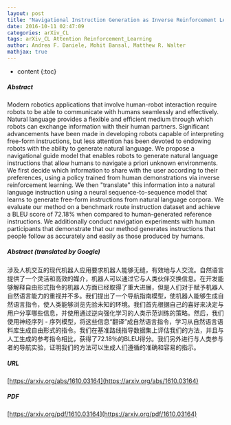 ```yaml
---
layout: post
title: "Navigational Instruction Generation as Inverse Reinforcement Learning with Neural Machine Translation"
date: 2016-10-11 02:47:09
categories: arXiv_CL
tags: arXiv_CL Attention Reinforcement_Learning
author: Andrea F. Daniele, Mohit Bansal, Matthew R. Walter
mathjax: true
---
```


* content
{:toc}

##### Abstract
Modern robotics applications that involve human-robot interaction require robots to be able to communicate with humans seamlessly and effectively. Natural language provides a flexible and efficient medium through which robots can exchange information with their human partners. Significant advancements have been made in developing robots capable of interpreting free-form instructions, but less attention has been devoted to endowing robots with the ability to generate natural language. We propose a navigational guide model that enables robots to generate natural language instructions that allow humans to navigate a priori unknown environments. We first decide which information to share with the user according to their preferences, using a policy trained from human demonstrations via inverse reinforcement learning. We then "translate" this information into a natural language instruction using a neural sequence-to-sequence model that learns to generate free-form instructions from natural language corpora. We evaluate our method on a benchmark route instruction dataset and achieve a BLEU score of 72.18% when compared to human-generated reference instructions. We additionally conduct navigation experiments with human participants that demonstrate that our method generates instructions that people follow as accurately and easily as those produced by humans.

##### Abstract (translated by Google)
涉及人机交互的现代机器人应用要求机器人能够无缝，有效地与人交流。自然语言提供了一个灵活和高效的媒介，机器人可以通过它与人类伙伴交换信息。在开发能够解释自由形式指令的机器人方面已经取得了重大进展，但是人们对于赋予机器人自然语言能力的重视并不多。我们提出了一个导航指南模型，使机器人能够生成自然语言指令，使人类能够浏览先验未知的环境。我们首先根据自己的喜好来决定与用户分享哪些信息，并使用通过逆向强化学习的人类示范训练的策略。然后，我们使用神经序列 - 序列模型，将这些信息“翻译”成自然语言指令，学习从自然语言语料库生成自由形式的指令。我们在基准路线指导数据集上评估我们的方法，并且与人工生成的参考指令相比，获得了72.18％的BLEU得分。我们另外进行与人类参与者的导航实验，证明我们的方法可以生成人们遵循的准确和容易的指示。

##### URL
[https://arxiv.org/abs/1610.03164](https://arxiv.org/abs/1610.03164)

##### PDF
[https://arxiv.org/pdf/1610.03164](https://arxiv.org/pdf/1610.03164)

